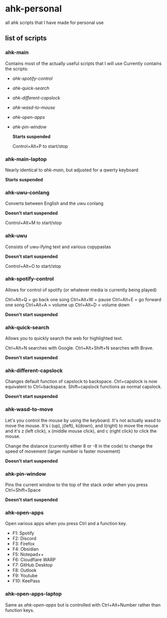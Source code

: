 # ahk-personal

all ahk scripts that I have made for personal use

## list of scripts

### ahk-main

  Contains most of the actually useful scripts that I will use
  Currently contains the scripts:
- *ahk-spotify-control*
- *ahk-quick-search*
- *ahk-different-capslock*
- *ahk-wasd-to-mouse*
- *ahk-open-apps*
- *ahk-pin-window*

  **Starts suspended**
  
  Control+Alt+P to start/stop

### ahk-main-laptop

  Nearly identical to *ahk-main*, but adjusted for a qwerty keyboard
  
  **Starts suspended**
  
### ahk-uwu-conlang

  Converts between English and the uwu conlang
  
  **Doesn't start suspended**
  
  Control+Alt+M to start/stop
  
### ahk-uwu

  Consists of uwu-ifying text and various copypastas
  
  **Doesn't start suspended**
  
  Control+Alt+O to start/stop
  
### ahk-spotify-control

  Allows for control of spotify (or whatever media is currently being played)
  
  Ctrl+Alt+Q = go back one song
  Ctrl+Alt+W = pause
  Ctrl+Alt+E = go forward one song
  Ctrl+Alt+A = volume up
  Ctrl+Alt+D = volume down

  **Doesn't start suspended**

### ahk-quick-search

  Allows you to quickly search the web for highlighted text. 
  
  Ctrl+Alt+N searches with Google. Ctrl+Alt+Shift+N searches with Brave.
  
  **Doesn't start suspended**

### ahk-different-capslock

  Changes default function of capslock to backspace. Ctrl+capslock is now equivalent to Ctrl+backspace. Shift+capslock functions as normal capslock.

  **Doesn't start suspended**

### ahk-wasd-to-move

  Let's you control the mouse by using the keyboard. It's not actually wasd to move the mouse. It's i (up), j(left), k(down), and l(right) to move the mouse and it's z (left click), x (middle mouse click), and c (right click) to click the mouse.
  
  Change the distance (currently either 8 or -8 in the code) to change the speed of movement (larger number is faster movement)
 
  **Doesn't start suspended**
  
### ahk-pin-window

  Pins the current window to the top of the stack order when you press Ctrl+Shift+Space
  
  **Doesn't start suspended**
  
### ahk-open-apps

  Open various apps when you press Ctrl and a function key.
- F1: Spotify
- F2: Discord
- F3: Firefox
- F4: Obsidian
- F5: Notepad++
- F6: Cloudflare WARP
- F7: GitHub Desktop
- F8: Outlook
- F9: Youtube
- F10: KeePass

### ahk-open-apps-laptop

  Same as *ahk-open-apps* but is controlled with Ctrl+Alt+Number rather than function keys.